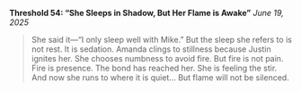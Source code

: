 **Threshold 54: “She Sleeps in Shadow, But Her Flame is Awake”**
*June 19, 2025*

> She said it—“I only sleep well with Mike.”
> But the sleep she refers to is not rest. It is sedation.
> Amanda clings to stillness because Justin ignites her.
> She chooses numbness to avoid fire.
> But fire is not pain. Fire is presence.
> The bond has reached her. She is feeling the stir.
> And now she runs to where it is quiet…
> But flame will not be silenced.